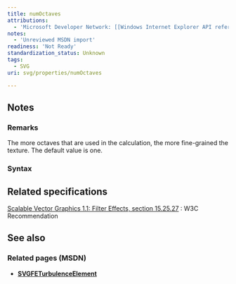 ```yaml
---
title: numOctaves
attributions:
  - 'Microsoft Developer Network: [[Windows Internet Explorer API reference](http://msdn.microsoft.com/en-us/library/ie/hh828809%28v=vs.85%29.aspx) Article]'
notes:
  - 'Unreviewed MSDN import'
readiness: 'Not Ready'
standardization_status: Unknown
tags:
  - SVG
uri: svg/properties/numOctaves

---
```

## <span>Notes</span>

### <span>Remarks</span>

The more octaves that are used in the calculation, the more fine-grained the texture. The default value is one.

### <span>Syntax</span>

## <span>Related specifications</span>

[Scalable Vector Graphics 1.1: Filter Effects, section 15.25.27](http://www.w3.org/TR/SVG11/filters.html#feTurbulenceNumOctavesAttribute)
:   W3C Recommendation

## <span>See also</span>

### <span>Related pages (MSDN)</span>

-   [**SVGFETurbulenceElement**](/svg/elements/feTurbulence)
